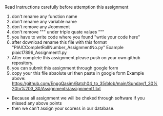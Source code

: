 Read Instructions carefully before attemption this assignment

1) don't rename any function name
2) don't rename any variable name
3) don't remove any #comment 
4) don't remove """ under triple quate values """
5) you have to write code where you found "wrtie your code here"
6) after download rename this file with this format "PIAICCompletRollNumber_AssignmentNo.py"
  Example piaic17896_Assignment1.py
7) After complete this assignment please push on your own github repository.
8) you can submit this assignment through google form
9) copy your this file absolute url then paste in google form
 Example above: https://github.com/EnggQasim/Batch04_to_35/blob/main/Sunday/1_30%20to%203_30/Assignments/assignment1.txt

* Because all assignment we will be cheked through software if you missed any above points 
* then we can't assign your scoress in our database.


